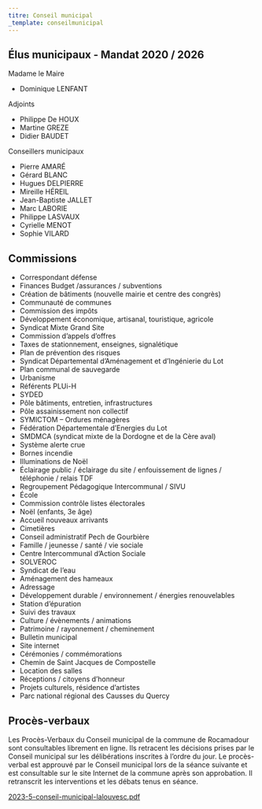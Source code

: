 ```yaml
---
titre: Conseil municipal
_template: conseilmunicipal
---
```


## Élus municipaux - Mandat 2020 / 2026

Madame le Maire

* Dominique LENFANT

Adjoints

* Philippe De HOUX
* Martine GREZE
* Didier BAUDET

Conseillers municipaux

* Pierre AMARÉ
* Gérard BLANC
* Hugues DELPIERRE
* Mireille HÉREIL
* Jean-Baptiste JALLET
* Marc LABORIE
* Philippe LASVAUX
* Cyrielle MENOT
* Sophie VILARD

## Commissions

* Correspondant défense
* Finances Budget /assurances / subventions
* Création de bâtiments (nouvelle mairie et centre des congrès)
* Communauté de communes
* Commission des impôts
* Développement économique, artisanal, touristique, agricole
* Syndicat Mixte Grand Site
* Commission d’appels d’offres
* Taxes de stationnement, enseignes, signalétique
* Plan de prévention des risques
* Syndicat Départemental d’Aménagement et d’Ingénierie du Lot
* Plan communal de sauvegarde
* Urbanisme
* Référents PLUi-H
* SYDED
* Pôle bâtiments, entretien, infrastructures
* Pôle assainissement non collectif
* SYMICTOM – Ordures ménagères
* Fédération Départementale d’Energies du Lot
* SMDMCA (syndicat mixte de la Dordogne et de la Cère aval)
* Système alerte crue
* Bornes incendie
* Illuminations de Noël
* Éclairage public / éclairage du site / enfouissement de lignes / téléphonie / relais TDF
* Regroupement Pédagogique Intercommunal / SIVU
* École
* Commission contrôle listes électorales
* Noël (enfants, 3e âge)
* Accueil nouveaux arrivants
* Cimetières
* Conseil administratif Pech de Gourbière
* Famille / jeunesse / santé / vie sociale
* Centre Intercommunal d’Action Sociale
* SOLVEROC
* Syndicat de l’eau
* Aménagement des hameaux
* Adressage
* Développement durable / environnement / énergies renouvelables
* Station d’épuration
* Suivi des travaux
* Culture / évènements / animations
* Patrimoine / rayonnement / cheminement
* Bulletin municipal
* Site internet
* Cérémonies / commémorations
* Chemin de Saint Jacques de Compostelle
* Location des salles
* Réceptions / citoyens d’honneur
* Projets culturels, résidence d’artistes
* Parc national régional des Causses du Quercy

## Procès-verbaux

Les Procès-Verbaux du Conseil municipal de la commune de Rocamadour sont consultables librement en ligne. Ils retracent les décisions prises par le Conseil municipal sur les délibérations inscrites à l’ordre du jour. Le procès-verbal est approuvé par le Conseil municipal lors de la séance suivante et est consultable sur le site Internet de la commune après son approbation. Il retranscrit les interventions et les débats tenus en séance.

[2023-5-conseil-municipal-lalouvesc.pdf](/2023-5-conseil-municipal-lalouvesc.pdf "2023-5-conseil-municipal-lalouvesc.pdf")
